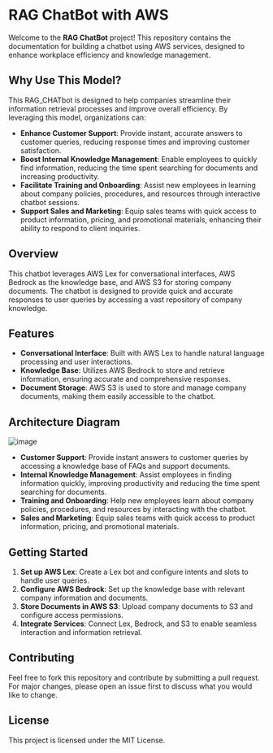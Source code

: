 # RAG ChatBot with AWS

Welcome to the **RAG ChatBot** project! This repository contains the documentation for building a chatbot using AWS services, designed to enhance workplace efficiency and knowledge management.

## Why Use This Model?

This RAG_CHATbot is designed to help companies streamline their information retrieval processes and improve overall efficiency. By leveraging this model, organizations can:
- **Enhance Customer Support**: Provide instant, accurate answers to customer queries, reducing response times and improving customer satisfaction.
- **Boost Internal Knowledge Management**: Enable employees to quickly find information, reducing the time spent searching for documents and increasing productivity.
- **Facilitate Training and Onboarding**: Assist new employees in learning about company policies, procedures, and resources through interactive chatbot sessions.
- **Support Sales and Marketing**: Equip sales teams with quick access to product information, pricing, and promotional materials, enhancing their ability to respond to client inquiries.

## Overview

This chatbot leverages AWS Lex for conversational interfaces, AWS Bedrock as the knowledge base, and AWS S3 for storing company documents. 
The chatbot is designed to provide quick and accurate responses to user queries by accessing a vast repository of company knowledge.

## Features

- **Conversational Interface**: Built with AWS Lex to handle natural language processing and user interactions.
- **Knowledge Base**: Utilizes AWS Bedrock to store and retrieve information, ensuring accurate and comprehensive responses.
- **Document Storage**: AWS S3 is used to store and manage company documents, making them easily accessible to the chatbot.

## Architecture Diagram

![image](https://github.com/user-attachments/assets/29511ca7-e77c-4367-8a28-c5162299f479)
- **Customer Support**: Provide instant answers to customer queries by accessing a knowledge base of FAQs and support documents.
- **Internal Knowledge Management**: Assist employees in finding information quickly, improving productivity and reducing the time spent searching for documents.
- **Training and Onboarding**: Help new employees learn about company policies, procedures, and resources by interacting with the chatbot.
- **Sales and Marketing**: Equip sales teams with quick access to product information, pricing, and promotional materials.

## Getting Started

1. **Set up AWS Lex**: Create a Lex bot and configure intents and slots to handle user queries.
2. **Configure AWS Bedrock**: Set up the knowledge base with relevant company information and documents.
3. **Store Documents in AWS S3**: Upload company documents to S3 and configure access permissions.
4. **Integrate Services**: Connect Lex, Bedrock, and S3 to enable seamless interaction and information retrieval.

## Contributing

Feel free to fork this repository and contribute by submitting a pull request. For major changes, please open an issue first to discuss what you would like to change.

## License

This project is licensed under the MIT License.
